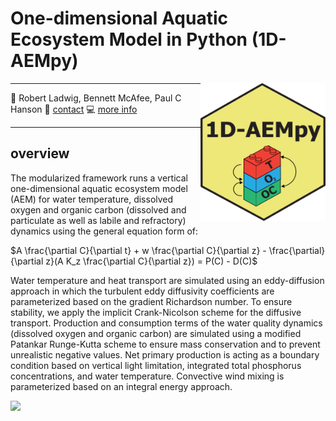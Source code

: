# One-dimensional Aquatic Ecosystem Model in Python (1D-AEMpy)
<a href="url"><img src="1D-AEMpy_block.png" align="right" height="220" width="200" ></a>

-----

:busts_in_silhouette: Robert Ladwig, Bennett McAfee, Paul C Hanson
:email: [contact](mailto:ladwigjena@gmail.com)
:computer: [more info](https://www.robert-ladwig.com)

-----


## overview
The modularized framework runs a vertical one-dimensional aquatic ecosystem model (AEM) for water temperature, dissolved oxygen and organic carbon (dissolved and particulate as well as labile and refractory) dynamics using the general equation form of:

$A \frac{\partial C}{\partial t} + w \frac{\partial C}{\partial z} - \frac{\partial}{\partial z}(A K_z \frac{\partial C}{\partial z}) = P(C) - D(C)$

Water temperature and heat transport are simulated using an eddy-diffusion approach in which the turbulent eddy diffusivity coefficients are parameterized based on the gradient Richardson number. To ensure stability, we apply the implicit Crank-Nicolson scheme for the diffusive transport. Production and consumption terms of the water quality dynamics (dissolved oxygen and organic carbon) are simulated using a modified Patankar Runge-Kutta scheme to ensure mass conservation and to prevent unrealistic negative values. Net primary production is acting as a boundary condition based on vertical light limitation, integrated total phosphorus concentrations, and water temperature. Convective wind mixing is parameterized based on an integral energy approach.

![](conceptual_model.png)<!-- -->
